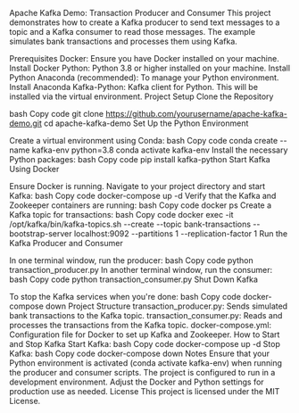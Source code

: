 
Apache Kafka Demo: Transaction Producer and Consumer
This project demonstrates how to create a Kafka producer to send text messages to a topic and a Kafka consumer to read those messages. The example simulates bank transactions and processes them using Kafka.

Prerequisites
Docker: Ensure you have Docker installed on your machine. Install Docker
Python: Python 3.8 or higher installed on your machine. Install Python
Anaconda (recommended): To manage your Python environment. Install Anaconda
Kafka-Python: Kafka client for Python. This will be installed via the virtual environment.
Project Setup
Clone the Repository

bash
Copy code
git clone https://github.com/yourusername/apache-kafka-demo.git
cd apache-kafka-demo
Set Up the Python Environment

Create a virtual environment using Conda:
bash
Copy code
conda create --name kafka-env python=3.8
conda activate kafka-env
Install the necessary Python packages:
bash
Copy code
pip install kafka-python
Start Kafka Using Docker

Ensure Docker is running.
Navigate to your project directory and start Kafka:
bash
Copy code
docker-compose up -d
Verify that the Kafka and Zookeeper containers are running:
bash
Copy code
docker ps
Create a Kafka topic for transactions:
bash
Copy code
docker exec -it <kafka-container-id> /opt/kafka/bin/kafka-topics.sh --create --topic bank-transactions --bootstrap-server localhost:9092 --partitions 1 --replication-factor 1
Run the Kafka Producer and Consumer

In one terminal window, run the producer:
bash
Copy code
python transaction_producer.py
In another terminal window, run the consumer:
bash
Copy code
python transaction_consumer.py
Shut Down Kafka

To stop the Kafka services when you're done:
bash
Copy code
docker-compose down
Project Structure
transaction_producer.py: Sends simulated bank transactions to the Kafka topic.
transaction_consumer.py: Reads and processes the transactions from the Kafka topic.
docker-compose.yml: Configuration file for Docker to set up Kafka and Zookeeper.
How to Start and Stop Kafka
Start Kafka:
bash
Copy code
docker-compose up -d
Stop Kafka:
bash
Copy code
docker-compose down
Notes
Ensure that your Python environment is activated (conda activate kafka-env) when running the producer and consumer scripts.
The project is configured to run in a development environment. Adjust the Docker and Python settings for production use as needed.
License
This project is licensed under the MIT License.


